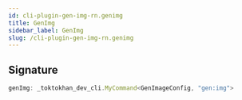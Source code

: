 ```yaml
---
id: cli-plugin-gen-img-rn.genimg
title: GenImg
sidebar_label: GenImg
slug: /cli-plugin-gen-img-rn.genimg
---
```






## Signature

```typescript
genImg: _toktokhan_dev_cli.MyCommand<GenImageConfig, "gen:img">
```
